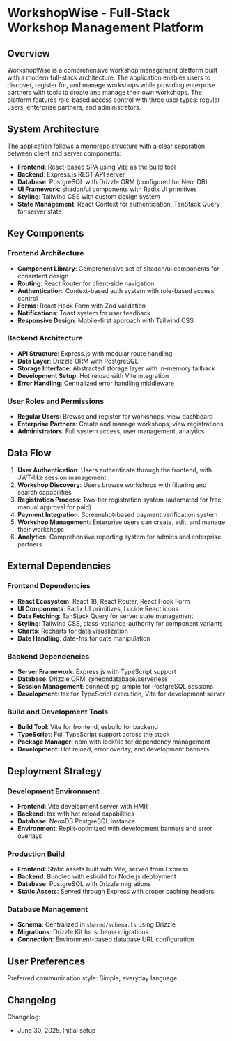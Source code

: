 # WorkshopWise - Full-Stack Workshop Management Platform

## Overview

WorkshopWise is a comprehensive workshop management platform built with a modern full-stack architecture. The application enables users to discover, register for, and manage workshops while providing enterprise partners with tools to create and manage their own workshops. The platform features role-based access control with three user types: regular users, enterprise partners, and administrators.

## System Architecture

The application follows a monorepo structure with a clear separation between client and server components:

- **Frontend**: React-based SPA using Vite as the build tool
- **Backend**: Express.js REST API server
- **Database**: PostgreSQL with Drizzle ORM (configured for NeonDB)
- **UI Framework**: shadcn/ui components with Radix UI primitives
- **Styling**: Tailwind CSS with custom design system
- **State Management**: React Context for authentication, TanStack Query for server state

## Key Components

### Frontend Architecture
- **Component Library**: Comprehensive set of shadcn/ui components for consistent design
- **Routing**: React Router for client-side navigation
- **Authentication**: Context-based auth system with role-based access control
- **Forms**: React Hook Form with Zod validation
- **Notifications**: Toast system for user feedback
- **Responsive Design**: Mobile-first approach with Tailwind CSS

### Backend Architecture
- **API Structure**: Express.js with modular route handling
- **Data Layer**: Drizzle ORM with PostgreSQL
- **Storage Interface**: Abstracted storage layer with in-memory fallback
- **Development Setup**: Hot reload with Vite integration
- **Error Handling**: Centralized error handling middleware

### User Roles and Permissions
- **Regular Users**: Browse and register for workshops, view dashboard
- **Enterprise Partners**: Create and manage workshops, view registrations
- **Administrators**: Full system access, user management, analytics

## Data Flow

1. **User Authentication**: Users authenticate through the frontend, with JWT-like session management
2. **Workshop Discovery**: Users browse workshops with filtering and search capabilities
3. **Registration Process**: Two-tier registration system (automated for free, manual approval for paid)
4. **Payment Integration**: Screenshot-based payment verification system
5. **Workshop Management**: Enterprise users can create, edit, and manage their workshops
6. **Analytics**: Comprehensive reporting system for admins and enterprise partners

## External Dependencies

### Frontend Dependencies
- **React Ecosystem**: React 18, React Router, React Hook Form
- **UI Components**: Radix UI primitives, Lucide React icons
- **Data Fetching**: TanStack Query for server state management
- **Styling**: Tailwind CSS, class-variance-authority for component variants
- **Charts**: Recharts for data visualization
- **Date Handling**: date-fns for date manipulation

### Backend Dependencies
- **Server Framework**: Express.js with TypeScript support
- **Database**: Drizzle ORM, @neondatabase/serverless
- **Session Management**: connect-pg-simple for PostgreSQL sessions
- **Development**: tsx for TypeScript execution, Vite for development server

### Build and Development Tools
- **Build Tool**: Vite for frontend, esbuild for backend
- **TypeScript**: Full TypeScript support across the stack
- **Package Manager**: npm with lockfile for dependency management
- **Development**: Hot reload, error overlay, and development banners

## Deployment Strategy

### Development Environment
- **Frontend**: Vite development server with HMR
- **Backend**: tsx with hot reload capabilities
- **Database**: NeonDB PostgreSQL instance
- **Environment**: Replit-optimized with development banners and error overlays

### Production Build
- **Frontend**: Static assets built with Vite, served from Express
- **Backend**: Bundled with esbuild for Node.js deployment
- **Database**: PostgreSQL with Drizzle migrations
- **Static Assets**: Served through Express with proper caching headers

### Database Management
- **Schema**: Centralized in `shared/schema.ts` using Drizzle
- **Migrations**: Drizzle Kit for schema migrations
- **Connection**: Environment-based database URL configuration

## User Preferences

Preferred communication style: Simple, everyday language.

## Changelog

Changelog:
- June 30, 2025. Initial setup